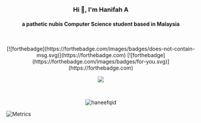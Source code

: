 <h3 align="center">Hi 👋, I'm Hanifah A</h3>
<h4 align="center">a pathetic nubis Computer Science student based in Malaysia</h4><br>

<p align="center">
  [![forthebadge](https://forthebadge.com/images/badges/does-not-contain-msg.svg)](https://forthebadge.com)
  [![forthebadge](https://forthebadge.com/images/badges/for-you.svg)](https://forthebadge.com) 
</p> 
 
<p align="center">
  <img src="https://media1.tenor.com/images/889fb0cf948b25408806d8fd0d9220e3/tenor.gif" />
</p>

<br>

<p align="center"> <img src="https://komarev.com/ghpvc/?username=haneefqid&label=Profile%20views&color=0e75b6&style=flat" alt="haneefqid" /> </p>

![Metrics](https://metrics.lecoq.io/haneefqid?template=classic&isocalendar=1&languages=1&followup=1&stars=1&pagespeed=1&pagespeed.detailed=true&pagespeed.screenshot=true&isocalendar.duration=half-year&stars.limit=4&config.timezone=Asia%2FKuala_Lumpur)

